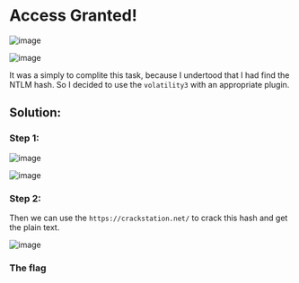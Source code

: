 <h1>Access Granted!</h1>

![image](https://github.com/YourCH0ICE/CTF-Write-ups/assets/127401530/29669712-db25-4c2c-acb0-e20b746dbc18)

![image](https://github.com/YourCH0ICE/CTF-Write-ups/assets/127401530/acf0ca87-d131-4ae7-8124-5dd1ba67e53a)

It was a simply to complite this task, because I undertood that I had find the NTLM hash. So I decided to use the ```volatility3``` with an appropriate plugin.

<h2>Solution:</h2>

<h3>Step 1:</h3>

![image](https://github.com/YourCH0ICE/CTF-Write-ups/assets/127401530/dbdc37f5-65f2-48fa-be4b-c173b25b8138)

![image](https://github.com/YourCH0ICE/CTF-Write-ups/assets/127401530/1eb811fb-a097-484d-9ca6-bd4f32c7c784)

<h3>Step 2:</h3>

Then we can use the ```https://crackstation.net/``` to crack this hash and get the plain text.

![image](https://github.com/YourCH0ICE/CTF-Write-ups/assets/127401530/7c65d792-42e6-4c09-8e33-c82fbf3e2431)

<h3>The flag </h3>











